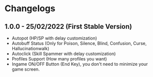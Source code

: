 # Changelogs

## 1.0.0 - 25/02/2022 (First Stable Version)
- Autopot (HP/SP with delay customization)
- Autobuff Status (Only for Poison, Silence, Blind, Confusion, Curse, Hallucinationwalk)
- Autoclick (Skill Spammer with delay customization) 
- Profiles Support (How many profiles you want)
- Ingame ON/OFF Button (End Key), you don't need to minimize your game screen.

